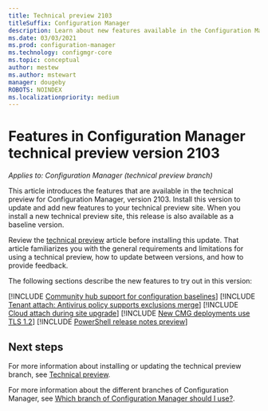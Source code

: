 ```yaml
---
title: Technical preview 2103
titleSuffix: Configuration Manager
description: Learn about new features available in the Configuration Manager technical preview branch version 2103.
ms.date: 03/03/2021
ms.prod: configuration-manager
ms.technology: configmgr-core
ms.topic: conceptual
author: mestew
ms.author: mstewart
manager: dougeby
ROBOTS: NOINDEX
ms.localizationpriority: medium
---
```


# Features in Configuration Manager technical preview version 2103

*Applies to: Configuration Manager (technical preview branch)*

This article introduces the features that are available in the technical preview for Configuration Manager, version 2103. Install this version to update and add new features to your technical preview site.<!-- baseline only statement: --> When you install a new technical preview site, this release is also available as a baseline version.

Review the [technical preview](../technical-preview.md) article before installing this update. That article familiarizes you with the general requirements and limitations for using a technical preview, how to update between versions, and how to provide feedback.

The following sections describe the new features to try out in this version:

<!-- [!INCLUDE [Example feature name](includes/2103/1234567.md)] -->

[!INCLUDE [Community hub support for configuration baselines](includes/2103/7983121.md)]
[!INCLUDE [Tenant attach: Antivirus policy supports exclusions merge](includes/2103/9089764.md)]
[!INCLUDE [Cloud attach during site upgrade](includes/2103/7958749.md)]
[!INCLUDE [New CMG deployments use TLS 1.2](includes/2103/9408265.md)]
[!INCLUDE [PowerShell release notes preview](includes/2103/9302248.md)]

<!--
## General known issues

[!INCLUDE [Azure AD authentication doesn't work](includes/2102/known-issue-7569264.md)]
-->

## Next steps

For more information about installing or updating the technical preview branch, see [Technical preview](../technical-preview.md).

For more information about the different branches of Configuration Manager, see [Which branch of Configuration Manager should I use?](../../understand/which-branch-should-i-use.md).

